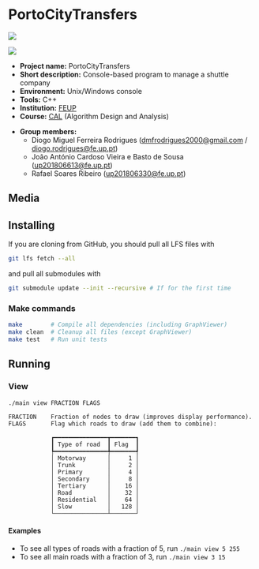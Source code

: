 # PortoCityTransfers <!-- {#mainpage} -->

<p align="left">
  <img src="https://github.com/dmfrodrigues/feup-cal-proj/workflows/Compile%20reports/badge.svg">
</p>
<p align="left">
  <img src="https://github.com/dmfrodrigues/feup-cal-proj/workflows/Test/badge.svg">
</p>

- **Project name:** PortoCityTransfers
- **Short description:** Console-based program to manage a shuttle company
- **Environment:** Unix/Windows console
- **Tools:** C++
- **Institution:** [FEUP](https://sigarra.up.pt/feup/en/web_page.Inicial)
- **Course:** [CAL](https://sigarra.up.pt/feup/en/UCURR_GERAL.FICHA_UC_VIEW?pv_ocorrencia_id=436441) (Algorithm Design and Analysis)
<!-- - **Project grade:** ??/20.0 -->
- **Group members:**
    - Diogo Miguel Ferreira Rodrigues (dmfrodrigues2000@gmail.com / diogo.rodrigues@fe.up.pt)
    - João António Cardoso Vieira e Basto de Sousa (up201806613@fe.up.pt)
    - Rafael Soares Ribeiro (up201806330@fe.up.pt)

## Media

## Installing

If you are cloning from GitHub, you should pull all LFS files with

```sh
git lfs fetch --all
```

and pull all submodules with

```sh
git submodule update --init --recursive # If for the first time
```

### Make commands

```sh
make        # Compile all dependencies (including GraphViewer)
make clean  # Cleanup all files (except GraphViewer)
make test   # Run unit tests
```

## Running

### View

```
./main view FRACTION FLAGS

FRACTION    Fraction of nodes to draw (improves display performance).
FLAGS       Flag which roads to draw (add them to combine):

            ┏━━━━━━━━━━━━━━━┳━━━━━━━┓
            ┃ Type of road  ┃ Flag  ┃
            ┡━━━━━━━━━━━━━━━╇━━━━━━━┩
            │ Motorway      │     1 │
            │ Trunk         │     2 │
            │ Primary       │     4 │
            │ Secondary     │     8 │
            │ Tertiary      │    16 │
            │ Road          │    32 │
            │ Residential   │    64 │
            │ Slow          │   128 │
            └───────────────┴───────┘
```

#### Examples

- To see all types of roads with a fraction of 5, run `./main view 5 255`
- To see all main roads with a fraction of 3, run `./main view 3 15`

